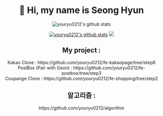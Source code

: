 <div align=center><h1>👋 Hi, my name is Seong Hyun </h1></div>
<div align=center>
  
![youryu0212's github stats](https://github-readme-stats.vercel.app/api?username=youryu0212&show_icons=true)

</div>

<div align=center>

[![youryu0212's github stats](https://github-readme-stats.vercel.app/api/top-langs/?username=youryu0212&show_icons=true&hide_border=true&title_color=004386&icon_color=004386&layout=compact)](https://github.com/youryu0212)
<img src="http://mazassumnida.wtf/api/v2/generate_badge?boj=hoi">

</div>


<div align=center>
  <h2> My project : </h2>
  <div> Kakao Clone : https://github.com/youryu0212/fe-kakaopage/tree/step6 </div>
  <div>PostBox (Pair with Geon) : https://github.com/youryu0212/fe-postbox/tree/step3 </div>
  <div>Coupange Clone : https://github.com/youryu0212/fe-shopping/tree/step2 </div>
  
  <h2> 알고리즘 : </h2>
  <div>  https://github.com/youryu0212/algorithm </div>
</div>
